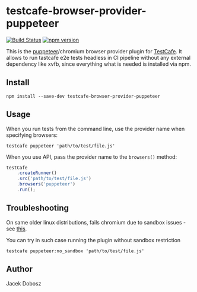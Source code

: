 # testcafe-browser-provider-puppeteer
[![Build Status](https://travis-ci.org/jdobosz/testcafe-browser-provider-puppeteer.svg)](https://travis-ci.org/jdobosz/testcafe-browser-provider-puppeteer)
[![npm version](https://badge.fury.io/js/testcafe-browser-provider-puppeteer.svg)](https://badge.fury.io/js/testcafe-browser-provider-puppeteer)

This is the [puppeteer](https://github.com/GoogleChrome/puppeteer)/chromium browser provider plugin for [TestCafe](http://devexpress.github.io/testcafe).
It allows to run tastcafe e2e tests headless in CI pipeline without any external dependency like xvfb, since everything what is needed is installed via npm.

## Install

```
npm install --save-dev testcafe-browser-provider-puppeteer
```

## Usage


When you run tests from the command line, use the provider name when specifying browsers:

```
testcafe puppeteer 'path/to/test/file.js'
```


When you use API, pass the provider name to the `browsers()` method:

```js
testCafe
    .createRunner()
    .src('path/to/test/file.js')
    .browsers('puppeteer')
    .run();
```

## Troubleshooting

On same older linux distributions, fails chromium due to sandbox issues - see [this](https://github.com/GoogleChrome/puppeteer/blob/master/docs/troubleshooting.md#chrome-headless-fails-due-to-sandbox-issues).

You can try in such case running the plugin without sandbox restriction

 ```
testcafe puppeteer:no_sandbox 'path/to/test/file.js'

```

## Author
Jacek Dobosz
